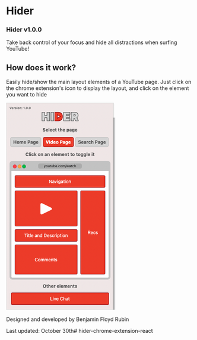 # Hider
### Hider v1.0.0

Take back control of your focus and hide all distractions when surfing YouTube! 

## How does it work? 
Easily hide/show the main layout elements of a YouTube page.
Just click on the chrome extension's icon to display the layout,
and click on the element you want to hide

<img src="hider.png">

Designed and developed by Benjamin Floyd Rubin

Last updated: October 30th# hider-chrome-extension-react
